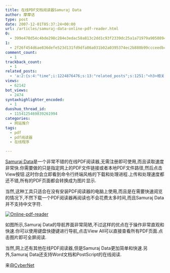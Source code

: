 ```yaml
---
title: 在线PDF文档阅读器Samuraj Data
author: 摩摩诘
type: post
date: 2007-12-01T05:37:24+00:00
url: /articles/samuraj-data-online-pdf-reader.html
0:
  - 399e470d54c4bde298c284e3edac58a813c2dd1c93f2339dc25a1a71979a905089456fe8b4bab225b6198a9eaf08b887
1:
  - 2f26f454d6ae836defe523d131fd9dfa86a031b02a0395374ec2b880b99ccceedbc099eab491457730300a7bedc1dad9
comment_count:
  - 1
trackback_count:
  - 1
related_posts:
  - 'a:2:{s:4:"time";i:1224876476;s:13:"related_posts";s:1251:"<h3>相关日志</h3><ul class="related_post"><li><a href="http://www.digglife.cn/articles/enhance-mobile-phone-pics.html" title="如何提高手机照片的质量">如何提高手机照片的质量</a></li><li><a href="http://www.digglife.cn/articles/improve-your-image-online.html" title="在线一键优化你的照片">在线一键优化你的照片</a></li><li><a href="http://www.digglife.cn/articles/prism-extension.html" title="Prism扩展:将Web应用桌面化">Prism扩展:将Web应用桌面化</a></li><li><a href="http://www.digglife.cn/articles/online-image-resizer-cropper.html" title="15个在线图片缩放剪切工具">15个在线图片缩放剪切工具</a></li><li><a href="http://www.digglife.cn/articles/cartoon-character-generator.html" title="12个网站帮你制作个性化的卡通形象">12个网站帮你制作个性化的卡通形象</a></li><li><a href="http://www.digglife.cn/articles/embed-presentation-google-docs.html" title="Google在线演示文稿新增网页嵌入功能">Google在线演示文稿新增网页嵌入功能</a></li><li><a href="http://www.digglife.cn/articles/ascii-poster-maker.html" title="在线制作ASCII码海报:ASCII Poster Maker">在线制作ASCII码海报:ASCII Poster Maker</a></li></ul>";}'
views:
  - 62142
bot_views:
  - 2474
syntaxhighlighter_encoded:
  - 1
duoshuo_thread_id:
  - 1154125469839261994
categories:
  - 网站推介
tags:
  - pdf
  - pdf阅读器
  - 在线程序

---
```

<a target="_blank" href="http://view.samurajdata.se/" title="Samuraj Data">Samuraj Data</a>是一个非常不错的在线PDF阅读器,无需注册即可使用,而且读取速度非常快.你需要做的只是指定网上的PDF文件链接或者本地PDF文件路径,然后点击View按钮.这时你会立即看到命令行终端风格的下载和处理进程.上传和处理速度都还不错,所有的PDF页面都会转换成为图片显示.

当然,这种工具只适合在没有安装PDF阅读器的电脑上使用,而且是在需要快速阅览的情况下,不然下载一个PDF阅读器再阅读也不会花费太多时间,而且Samuraj Data并不支持中文字符.

<!--more-->

[![Online-pdf-reader][1]][2]

如图所示,Samuraj Data的导航界面非常简陋,不过这样的优点在于操作非常直观和快速.你可以使用键盘快捷键进行导航,点击View All可以直接查看所有PDF页面.点击图片即可全屏阅读.

当然,网上还有其他在线PDF阅读器,但是Samuraj Data更加简单和快速.另外,Samuraj Data还支持Word文档和PostScript的在线阅读.

来自<a target="_blank" href="http://cybernetnews.com/" title="CyberNet">CyberNet</a>

 [1]: http://digglife.qiniudn.com/wp-content/uploads/3/379/2007/12/online-pdf-reader.thumbnail.jpg
 [2]: https://www.digglife.net/wp-content/uploads/3/379/2007/12/online-pdf-reader.jpg "Online-pdf-reader"